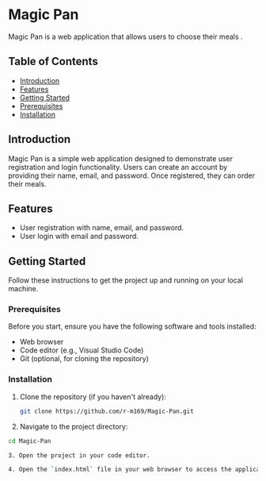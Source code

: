 # Magic Pan

Magic Pan is a web application that allows users to choose their meals .

## Table of Contents

- [Introduction](#introduction)
- [Features](#features)
- [Getting Started](#getting-started)
- [Prerequisites](#prerequisites)
- [Installation](#installation)


## Introduction

Magic Pan is a simple web application designed to demonstrate user registration and login functionality. Users can create an account by providing their name, email, and password. Once registered, they can order their meals.

## Features

- User registration with name, email, and password.
- User login with email and password.

## Getting Started

Follow these instructions to get the project up and running on your local machine.

### Prerequisites

Before you start, ensure you have the following software and tools installed:

- Web browser
- Code editor (e.g., Visual Studio Code)
- Git (optional, for cloning the repository)

### Installation

1. Clone the repository (if you haven't already):

   ```bash
   git clone https://github.com/r-m169/Magic-Pan.git

2. Navigate to the project directory:

```bash
cd Magic-Pan

3. Open the project in your code editor.

4. Open the `index.html` file in your web browser to access the application.